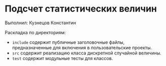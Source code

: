 # Подсчет статистических величин

Выполнил: Кузнецов Константин

Раскладка по директориям:

- `include` содержит публичные заголовочные файлы, предназначенные для
  включения в пользовательские проекты.
- `src` содержит реализацию класса дискретной случайной величины.
- `test` содержит модульные тесты для классов.

<!-- - `docs` содержит документацию на класс. -->
